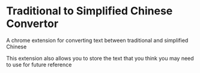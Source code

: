 # Traditional to Simplified Chinese Convertor

A chrome extension for converting text between traditional and simplified Chinese

This extension also allows you to store the text that you think you may need to use for future reference
